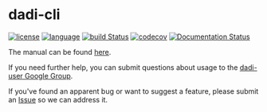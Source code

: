 # dadi-cli

[![license](https://img.shields.io/badge/license-Apache%202.0-red.svg)](LICENSE) [![language](http://img.shields.io/badge/language-python-blue.svg)](https://www.python.org/) [![build Status](https://github.com/xin-huang/dadi-cli/actions/workflows/build.yml/badge.svg?branch=master)](https://github.com/xin-huang/dadi-cli/actions) [![codecov](https://codecov.io/gh/xin-huang/dadi-cli/branch/master/graph/badge.svg?token=GI66f4R3RF)](https://codecov.io/gh/xin-huang/dadi-cli) [![Documentation Status](https://readthedocs.org/projects/dadi-cli/badge/?version=latest)](https://dadi-cli.readthedocs.io/en/latest/?badge=latest)

The manual can be found [here](https://dadi-cli.readthedocs.io/en/latest/).

If you need further help, you can submit questions about usage to the [dadi-user Google Group](http://groups.google.com/group/dadi-user).

If you've found an apparent bug or want to suggest a feature, please submit an [Issue](https://github.com/xin-huang/dadi-cli/issues) so we can address it.